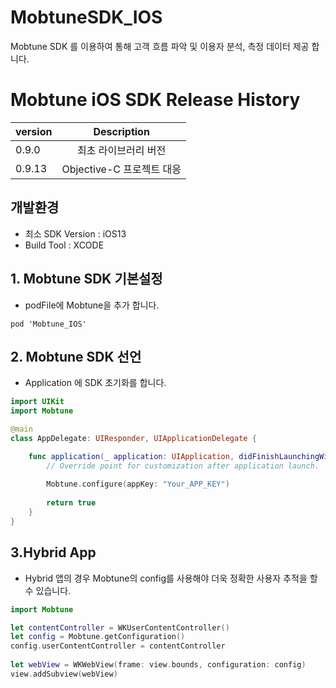 # MobtuneSDK_IOS

Mobtune SDK 를 이용하여 통해 고객 흐름 파악 및 이용자 분석, 측정 데이터 제공 합니다.

# Mobtune iOS SDK Release History
 |version|Description|
|---|:---:|
|0.9.0|최초 라이브러리 버전|
|0.9.13|Objective-C 프로젝트 대응|

## 개발환경
- 최소 SDK Version : iOS13
- Build Tool : XCODE 

## 1. Mobtune SDK 기본설정

- podFile에 Mobtune을 추가 합니다.

```
pod 'Mobtune_IOS'
```

## 2. Mobtune SDK 선언
 - Application 에 SDK 초기화를 합니다.

```swift
import UIKit
import Mobtune

@main
class AppDelegate: UIResponder, UIApplicationDelegate {

    func application(_ application: UIApplication, didFinishLaunchingWithOptions launchOptions: [UIApplication.LaunchOptionsKey: Any]?) -> Bool {
        // Override point for customization after application launch.
        
        Mobtune.configure(appKey: "Your_APP_KEY")
        
        return true
    }
}
```

## 3.Hybrid App
 - Hybrid 앱의 경우 Mobtune의 config를 사용해야 더욱 정확한 사용자 추적을 할 수 있습니다.
 
 ```swift
import Mobtune

let contentController = WKUserContentController()
let config = Mobtune.getConfiguration()
config.userContentController = contentController
        
let webView = WKWebView(frame: view.bounds, configuration: config)
view.addSubview(webView)
```
